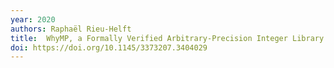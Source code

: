```yaml
---
year: 2020
authors: Raphaël Rieu-Helft
title:  WhyMP, a Formally Verified Arbitrary-Precision Integer Library
doi: https://doi.org/10.1145/3373207.3404029
---
```

